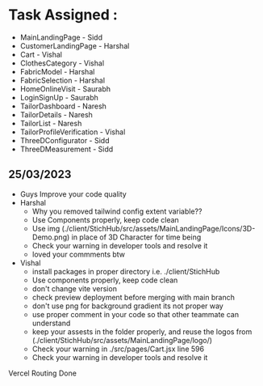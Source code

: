 # Task Assigned :
  - MainLandingPage - Sidd
  - CustomerLandingPage - Harshal
  - Cart - Vishal
  - ClothesCategory - Vishal
  - FabricModel - Harshal
  - FabricSelection - Harshal
  - HomeOnlineVisit - Saurabh
  - LoginSignUp - Saurabh
  - TailorDashboard - Naresh
  - TailorDetails - Naresh
  - TailorList - Naresh
  - TailorProfileVerification - Vishal
  - ThreeDConfigurator - Sidd
  - ThreeDMeasurement - Sidd

## 25/03/2023
  - Guys Improve your code quality
  - Harshal 
    - Why you removed tailwind config extent variable??
    - Use Components properly, keep code clean
    - Use img (./client/StichHub/src/assets/MainLandingPage/Icons/3D-Demo.png) in place of 3D Character for time being
    - Check your warning in developer tools and resolve it
    - loved your commments btw
  - Vishal
    - install packages in proper directory i.e. ./client/StichHub
    - Use components properly, keep code clean
    - don't change vite version
    - check preview deployment before merging with main branch
    - don't use png for background gradient its not proper way
    - use proper comment in your code so that other teammate can understand 
    - keep your assests in the folder properly, and reuse the logos from (./client/StichHub/src/assets/MainLandingPage/logo/)
    - Check your warning in ./src/pages/Cart.jsx line 596
    - Check your warning in developer tools and resolve it

Vercel Routing Done 